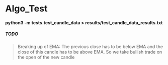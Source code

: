 # Algo_Test

#### python3 -m tests.test_candle_data > results/test_candle_data_results.txt


##### ***TODO*** 

>Breaking up of EMA:
The previous close has to be below EMA and the close of this candle has to be above EMA.
So we take bullish trade on the open of the new candle
